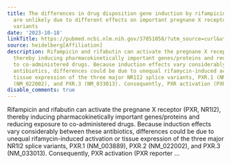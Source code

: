 ```yaml
---
title: The differences in drug disposition gene induction by rifampicin and rifabutin
  are unlikely due to different effects on important pregnane X receptor (NR1I2) splice
  variants
date: '2023-10-18'
linkTitle: https://pubmed.ncbi.nlm.nih.gov/37851058/?utm_source=curl&utm_medium=rss&utm_campaign=pubmed-2&utm_content=1FakS-2QOkCT8HsMOQP1bCRQ4YzyumYOmxmF0moLsQ3dFB1E9V&fc=20220326224207&ff=20231018180638&v=2.17.9.post6+86293ac
source: heidelberg[Affiliation]
description: Rifampicin and rifabutin can activate the pregnane X receptor (PXR, NR1I2),
  thereby inducing pharmacokinetically important genes/proteins and reducing exposure
  to co-administered drugs. Because induction effects vary considerably between these
  antibiotics, differences could be due to unequal rifamycin-induced activation or
  tissue expression of the three major NR1I2 splice variants, PXR.1 (NM_003889), PXR.2
  (NM_022002), and PXR.3 (NM_033013). Consequently, PXR activation (PXR reporter ...
disable_comments: true
---
```

Rifampicin and rifabutin can activate the pregnane X receptor (PXR, NR1I2), thereby inducing pharmacokinetically important genes/proteins and reducing exposure to co-administered drugs. Because induction effects vary considerably between these antibiotics, differences could be due to unequal rifamycin-induced activation or tissue expression of the three major NR1I2 splice variants, PXR.1 (NM_003889), PXR.2 (NM_022002), and PXR.3 (NM_033013). Consequently, PXR activation (PXR reporter ...